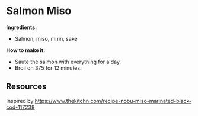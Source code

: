 # Salmon Miso

**Ingredients:**

* Salmon, miso, mirin, sake

**How to make it:**

* Saute the salmon with everything for a day.
* Broil on 375 for 12 minutes.

## Resources
Inspired by https://www.thekitchn.com/recipe-nobu-miso-marinated-black-cod-117238
